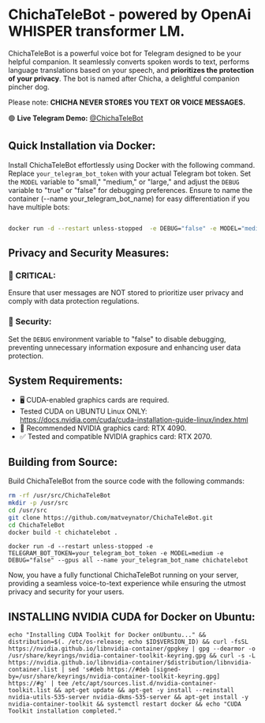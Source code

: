 # ChichaTeleBot - powered by OpenAi WHISPER transformer LM.
ChichaTeleBot is a powerful voice bot for Telegram designed to be your helpful companion. It seamlessly converts spoken words to text, performs language translations based on your speech, and **prioritizes the protection of your privacy**. The bot is named after Chicha, a delightful companion pincher dog. 

Please note: **CHICHA NEVER STORES YOU TEXT OR VOICE MESSAGES.**

🟢 **Live Telegram Demo:** [@ChichaTeleBot](https://t.me/ChichaTeleBot) 

## Quick Installation via Docker:
Install ChichaTeleBot effortlessly using Docker with the following command. Replace `your_telegram_bot_token` with your actual Telegram bot token. Set the `MODEL` variable to "small," "medium," or "large," and adjust the `DEBUG` variable to "true" or "false" for debugging preferences. Ensure to name the container (--name your_telegram_bot_name) for easy differentiation if you have multiple bots:

```bash

docker run -d --restart unless-stopped  -e DEBUG="false" -e MODEL="medium" -e TELEGRAM_BOT_TOKEN="your_telegram_bot_token" --gpus all --name your_telegram_bot_name matveynator/chichatelebot:latest

```

## Privacy and Security Measures:
### 🚨 CRITICAL:
Ensure that user messages are NOT stored to prioritize user privacy and comply with data protection regulations.
### 🔐 Security:
Set the `DEBUG` environment variable to "false" to disable debugging, preventing unnecessary information exposure and enhancing user data protection.

## System Requirements:
- 🖥️ CUDA-enabled graphics cards are required.
- Tested CUDA on UBUNTU Linux ONLY: https://docs.nvidia.com/cuda/cuda-installation-guide-linux/index.html 
- 🚀 Recommended NVIDIA graphics card: RTX 4090.
- ✅ Tested and compatible NVIDIA graphics card: RTX 2070.

## Building from Source:
Build ChichaTeleBot from the source code with the following commands:
```bash
rm -rf /usr/src/ChichaTeleBot
mkdir -p /usr/src
cd /usr/src
git clone https://github.com/matveynator/ChichaTeleBot.git
cd ChichaTeleBot
docker build -t chichatelebot .
```
```
docker run -d --restart unless-stopped -e TELEGRAM_BOT_TOKEN=your_telegram_bot_token -e MODEL=medium -e DEBUG="false" --gpus all --name your_telegram_bot_name chichatelebot
```

Now, you have a fully functional ChichaTeleBot running on your server, providing a seamless voice-to-text experience while ensuring the utmost privacy and security for your users.


## INSTALLING NVIDIA CUDA for Docker on Ubuntu:
```
echo "Installing CUDA Toolkit for Docker onUbuntu..." && distribution=$(. /etc/os-release; echo $ID$VERSION_ID) && curl -fsSL https://nvidia.github.io/libnvidia-container/gpgkey | gpg --dearmor -o /usr/share/keyrings/nvidia-container-toolkit-keyring.gpg && curl -s -L https://nvidia.github.io/libnvidia-container/$distribution/libnvidia-container.list | sed 's#deb https://#deb [signed-by=/usr/share/keyrings/nvidia-container-toolkit-keyring.gpg] https://#g' | tee /etc/apt/sources.list.d/nvidia-container-toolkit.list && apt-get update && apt-get -y install --reinstall nvidia-utils-535-server nvidia-dkms-535-server && apt-get install -y nvidia-container-toolkit && systemctl restart docker && echo "CUDA Toolkit installation completed."
```

